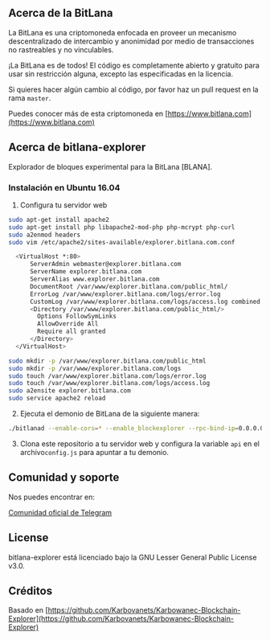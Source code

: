 ## Acerca de la BitLana

La BitLana es una criptomoneda enfocada en proveer un mecanismo descentralizado de intercambio y anonimidad por medio de transacciones no rastreables y no vinculables.

¡La BitLana es de todos! El código es completamente abierto y gratuito para usar sin restricción alguna, excepto las especificadas en la licencia.

Si quieres hacer algún cambio al código, por favor haz un pull request en la rama `master`.

Puedes conocer más de esta criptomoneda en [https://www.bitlana.com](https://www.bitlana.com)

## Acerca de bitlana-explorer

Explorador de bloques experimental para la BitLana [BLANA].

### Instalación en Ubuntu 16.04
1) Configura tu servidor web

```bash
sudo apt-get install apache2
sudo apt-get install php libapache2-mod-php php-mcrypt php-curl
sudo a2enmod headers
sudo vim /etc/apache2/sites-available/explorer.bitlana.com.conf

  <VirtualHost *:80>
      ServerAdmin webmaster@explorer.bitlana.com
      ServerName explorer.bitlana.com
      ServerAlias www.explorer.bitlana.com
      DocumentRoot /var/www/explorer.bitlana.com/public_html/
      ErrorLog /var/www/explorer.bitlana.com/logs/error.log
      CustomLog /var/www/explorer.bitlana.com/logs/access.log combined
      <Directory /var/www/explorer.bitlana.com/public_html/>
        Options FollowSymLinks
        AllowOverride All
        Require all granted
      </Directory>
  </VirtualHost>

sudo mkdir -p /var/www/explorer.bitlana.com/public_html
sudo mkdir -p /var/www/explorer.bitlana.com/logs
sudo touch /var/www/explorer.bitlana.com/logs/error.log
sudo touch /var/www/explorer.bitlana.com/logs/access.log
sudo a2ensite explorer.bitlana.com
sudo service apache2 reload
```

2) Ejecuta el demonio de BitLana de la siguiente manera:
```bash
./bitlanad --enable-cors=* --enable_blockexplorer --rpc-bind-ip=0.0.0.0 --rpc-bind-port=27175
```
3) Clona este repositorio a tu servidor web y configura la variable `api` en el archivo`config.js` para apuntar a tu demonio.

## Comunidad y soporte

Nos puedes encontrar en:

[Comunidad oficial de Telegram](https://t.me/bitlana)

## License

bitlana-explorer está licenciado bajo la GNU Lesser General Public License v3.0.

## Créditos

Basado en [https://github.com/Karbovanets/Karbowanec-Blockchain-Explorer](https://github.com/Karbovanets/Karbowanec-Blockchain-Explorer)
